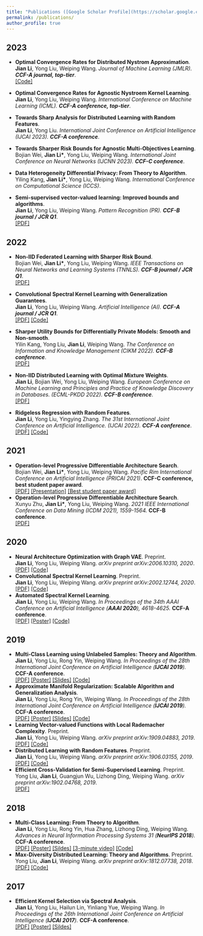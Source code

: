 ```yaml
---
title: "Publications ([Google Scholar Profile](https://scholar.google.com/citations?user=IAJpTqYAAAAJ&hl=zh-CN))"
permalink: /publications/
author_profile: true
---
```

## 2023

* <b>Optimal Convergence Rates for Distributed Nystrom Approximation</b>.<br>
<b>Jian Li</b>, Yong Liu, Weiping Wang.
<i>Journal of Machine Learning (JMLR). <b>CCF-A journal, top-tier</b></i>.<br>
[[Code]](https://github.com/superlj666/DNystroem)

* <b>Optimal Convergence Rates for Agnostic Nystroem Kernel Learning</b>.<br>
<b>Jian Li</b>, Yong Liu, Weiping Wang.
<i>International Conference on Machine Learning (ICML). <b>CCF-A conference, top-tier</b></i>.<br>

* <b>Towards Sharp Analysis for Distributed Learning with Random Features</b>.<br>
<b>Jian Li</b>, Yong Liu.
<i>International Joint Conference on Artificial Intelligence (IJCAI 2023). <b>CCF-A conference</b></i>.<br>

* <b>Towards Sharper Risk Bounds for Agnostic Multi-Objectives Learning</b>.<br>
Bojian Wei, <b>Jian Li*</b>, Yong Liu, Weiping Wang.
<i>International Joint Conference on Neural Networks (IJCNN 2023). <b>CCF-C conference</b></i>.<br>

* <b>Data Heterogeneity Differential Privacy: From Theory to Algorithm</b>.<br>
Yiling Kang, <b>Jian Li*</b>, Yong Liu, Weiping Wang.
<i>International Conference on Computational Science (ICCS)</i>.<br>

* <b>Semi-supervised vector-valued learning: Improved bounds and algorithms</b>.<br>
<b>Jian Li</b>, Yong Liu, Weiping Wang.
<i>Pattern Recognition (PR). <b>CCF-B journal / JCR Q1</b></i>.<br>
[[PDF]](https://www.sciencedirect.com/science/article/pii/S0031320323000572)

## 2022
* <b>Non-IID Federated Learning with Sharper Risk Bound</b>.<br>
Bojian Wei, <b>Jian Li*</b>, Yong Liu, Weiping Wang.
<i>IEEE Transactions on Neural Networks and Learning Systems (TNNLS). <b>CCF-B journal / JCR Q1</b></i>.<br>
[[PDF]](https://doi.org/10.1109/TNNLS.2022.3213187)

* <b>Convolutional Spectral Kernel Learning with Generalization Guarantees</b>.<br>
<b>Jian Li</b>, Yong Liu, Weiping Wang.
<i>Artificial Intelligence (AI). <b>CCF-A journal / JCR Q1</b></i>.<br>
[[PDF]](https://doi.org/10.1016/j.artint.2022.103803)
[[Code]](https://github.com/superlj666/CSKN/)

* <b>Sharper Utility Bounds for Differentially Private Models: Smooth and Non-smooth</b>.<br>
Yilin Kang, Yong Liu, <b>Jian Li</b>, Weiping Wang.
<i>The Conference on Information and Knowledge Management (CIKM 2022). <b>CCF-B conference</b></i>.<br>
[[PDF]](https://doi.org/10.1145/3511808.3557451)

* <b>Non-IID Distributed Learning with Optimal Mixture Weights</b>.<br>
<b>Jian Li</b>, Bojian Wei, Yong Liu, Weiping Wang.
<i>European Conference on Machine Learning and Principles and Practice of Knowledge Discovery in Databases. (ECML-PKDD 2022). <b>CCF-B conference</b></i>.<br>
[[PDF]](https://2022.ecmlpkdd.org/wp-content/uploads/2022/09/sub_1304.pdf)

<!-- * <b>Optimal Rates for Distributed Learning with Random Features.<br>
<b>Jian Li</b>, Yong Liu.
<i>The 31st International Joint Conference on Artificial Intelligence. (IJCAI 2022)</i>.<br>
[[PDF]](https://arxiv.org/pdf/1906.03155.pdf)
[[Code]](https://github.com/superlj666/Distributed-Learning-with-Random-Features) -->

* <b>Ridgeless Regression with Random Features</b>.<br>
<b>Jian Li</b>, Yong Liu, Yingying Zhang.
<i>The 31st International Joint Conference on Artificial Intelligence. (IJCAI 2022). <b>CCF-A conference</b></i>.<br>
[[PDF]](https://arxiv.org/pdf/2205.00477.pdf)
[[Code]](https://github.com/superlj666/Ridgeless-Regression-with-Random-Features)


## 2021
* <b>Operation-level Progressive Differentiable Architecture Search</b>.<br>
Bojian Wei, <b>Jian Li*</b>, Yong Liu, Weiping Wang.
<i>Pacific Rim International Conference on Artificial Intelligence (PRICAI 2021)</i>. <b>CCF-C conference, best student paper award</b>.<br>
[[PDF]](https://lijian.ac.cn/files/2021/FL_for_noniid_data.pdf)
[[Presentation]](https://lijian.ac.cn/files/2021/FL_for_noniid_data_presentation.pdf)
[[Best student paper award]](https://lijian.ac.cn/files/2021/PRICAI-2021-best-student-paper.png)
* <b>Operation-level Progressive Differentiable Architecture Search</b>.<br>
Xunyu Zhu, <b>Jian Li*</b>, Yong Liu, Weiping Wang. <i>2021 IEEE International Conference on Data Mining (ICDM 2021), 1559-1564.</i> <b>CCF-B conference</b>.<br>
[[PDF]](https://lijian.ac.cn/files/2021/conference_101719.pdf)

## 2020

* <b>Neural Architecture Optimization with Graph VAE</b>. Preprint.<br>
<b>Jian Li</b>, Yong Liu, Weiping Wang. <i>arXiv preprint arXiv:2006.10310, 2020</i>.<br>
[[PDF]](https://arxiv.org/pdf/2006.10310.pdf)
[[Code]](https://github.com/superlj666/NGAE)
* <b>Convolutional Spectral Kernel Learning</b>. Preprint.<br>
<b>Jian Li</b>, Yong Liu, Weiping Wang. <i>arXiv preprint arXiv:2002.12744, 2020</i>.<br>
[[PDF]](https://arxiv.org/pdf/2002.12744.pdf)
[[Code]](https://github.com/superlj666/CSKN)
* <b>Automated Spectral Kernel Learning</b>. <br>
<b>Jian Li</b>, Yong Liu, Weiping Wang. <i>In Proceedings of the 34th AAAI Conference on Artificial Intelligence (**AAAI 2020**),  4618-4625.</i> <b>CCF-A conference</b>.<br>
[[PDF]](https://lijian.ac.cn/files/2020_AAAI_ASKL/2020_AAAI_ASKL.pdf)
[[Poster]](https://lijian.ac.cn/files/2020_AAAI_ASKL/2020_AAAI_AKSL_poster.pdf)
[[Code]](https://github.com/superlj666/Automated-Spectral-Kernel-Learning)


## 2019
* <b>Multi-Class Learning using Unlabeled Samples: Theory and Algorithm</b>. <br>
<b>Jian Li</b>, Yong Liu, Rong Yin, Weiping Wang. <i>In Proceedings of the 28th International Joint Conference on Artificial Intelligence (**IJCAI 2019**).</i> <b>CCF-A conference</b>.<br>
[[PDF]](https://www.ijcai.org/proceedings/2019/0399.pdf)
[[Poster]](https://lijian.ac.cn/files/2019_IJCAI_MC/2019_MC_LRC_SSL_poster.pdf)
[[Slides]](https://lijian.ac.cn/files/2019_IJCAI_MC/2019_MC_LRC_SSL_slides.pdf)
[[Code]](https://github.com/superlj666/Multi-Class-Learning-using-Unlabeled-Samples-Theory-and-Algorithm)
* <b>Approximate Manifold Regularization: Scalable Algorithm and Generalization Analysis</b>. <br>
<b>Jian Li</b>, Yong Liu, Rong Yin, Weiping Wang. <i>In Proceedings of the 28th International Joint Conference on Artificial Intelligence (**IJCAI 2019**).</i> <b>CCF-A conference</b>.<br>
[[PDF]](https://www.ijcai.org/proceedings/2019/0400.pdf)
[[Poster]](https://lijian.ac.cn/files/2019_IJCAI_LapRLS/2019_LapRLS_Nystrom_PCG_poster.pdf)
[[Slides]](https://lijian.ac.cn/files/2019_IJCAI_LapRLS/2019_LapRLS_Nystrom_PCG_slides.pdf)
[[Code]](https://github.com/superlj666/Approximate-Manifold-Regularization-Scalable-Algorithm-and-Generalization-Analysis)
* <b>Learning Vector-valued Functions with Local Rademacher Complexity</b>. Preprint. <br>
<b>Jian Li</b>, Yong Liu, Weiping Wang. <i>arXiv preprint arXiv:1909.04883, 2019</i>. <br>
[[PDF]](https://arxiv.org/pdf/1909.04883)
[[Code]](https://github.com/superlj666/Learning-Vector-valued-Functions-with-Local-Rademacher-Complexity)
* <b>Distributed Learning with Random Features</b>. Preprint. <br>
<b>Jian Li</b>, Yong Liu, Weiping Wang. <i>arXiv preprint arXiv:1906.03155, 2019</i>. <br>
[[PDF]](https://arxiv.org/pdf/1906.03155)
[[Code]](https://github.com/superlj666/Distributed-Learning-with-Random-Features)
* <b>Efficient Cross-Validation for Semi-Supervised Learning</b>. Preprint. <br>
Yong Liu, <b>Jian Li</b>, Guangjun Wu, Lizhong Ding, Weiping Wang. <i>arXiv preprint arXiv:1902.04768, 2019</i>. <br>
[[PDF]](https://arxiv.org/pdf/1902.04768)

## 2018
* <b>Multi-Class Learning: From Theory to Algorithm</b>. <br>
<b>Jian Li</b>, Yong Liu, Rong Yin, Hua Zhang, Lizhong Ding, Weiping Wang. <i>Advances in Neural Information Processing Systems 31 (**NeurIPS 2018**).</i> <b>CCF-A conference</b>.<br>
[[PDF]](https://lijian.ac.cn/files/2018_NeurIPS_MC/2018_mc_lr.pdf)
[[Poster]](https://lijian.ac.cn/files/2018_NeurIPS_MC/mc-lrc-nips-poster.pdf)
[[Sildes]](https://lijian.ac.cn/files/2018_NeurIPS_MC/mc-lrc-nips-slides.pdf)
[[3-minute video]](https://youtu.be/mE_RpgWuKK8)
[[Code]](https://github.com/superlj666/Multi-Class-Learning-From-Theory-to-Algorithm)
* <b>Max-Diversity Distributed Learning: Theory and Algorithms</b>. Preprint. <br>
Yong Liu, <b>Jian Li</b>, Weiping Wang. <i>arXiv preprint arXiv:1812.07738, 2018</i>. <br>
[[PDF]](https://lijian.ac.cn/files/2018_max_diversity_dc.pdf)
[[Code]](https://arxiv.org/pdf/1812.07738)


## 2017
* <b>Efficient Kernel Selection via Spectral Analysis</b>. <br>
<b>Jian Li</b>, Yong Liu, Hailun Lin, Yinliang Yue, Weiping Wang. <i>In Proceedings of the 26th International Joint Conference on Artificial Intelligence (**IJCAI 2017**). </i> <b>CCF-A conference</b>.<br>
[[PDF]](https://lijian.ac.cn/files/2017_IJCAI_KS/2017_kernel_selection.pdf)
[[Poster]](https://lijian.ac.cn/files/2017_IJCAI_KS/ijicai-poster-0816.pdf)
[[Sildes]](https://lijian.ac.cn/files/2017_IJCAI_KS/IJCAI_presentation.pptx)
